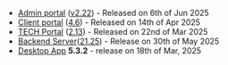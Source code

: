 * [Admin portal](/configs/release-notes/admin) ([v2.22](/configs/release-notes/admin/v2.22)) - Released on 6th of Jun 2025
* [Client portal](/configs/release-notes/portal) ([4.6](/configs/release-notes/portal/v4.6)) - Released on 14th of Apr 2025
* [TECH Portal](/configs/release-notes/tech) ([2.13](/configs/release-notes/tech/v2.13)) - Released on 22nd of Mar 2025
* [Backend Server](/configs/release-notes/server)([21.25](/configs/release-notes/server)) - Release on 30th of May 2025
* [Desktop App](/configs/release-notes/desktop) **5.3.2** - release on 18th of Mar, 2025
